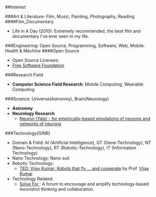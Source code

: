 
##Interest

###Art & Literature: Film, Music, Painting, Photography, Reading 
####Film\_Documentary
* Life in A Day (2010): Extremely recommended, the best film and documentary I've ever seen in my life.

###Engineering: Open Source, Programming, Software, Web, Mobile. Health & Mechine
####Open Source
* Open Source Licenses:
* [Free Software Foundation](http://www.fsf.org/)

###Research Field
* __Computer Science Field Research__: Mobile Computing, Wearable Computing

###Science: Universe(Astronmy), Brain(Neurology) 
* __Astronmy__
* __Neurology Research__
  * [Neuron (Yale) - for empirically-based simulations of neurons and networks of neurons](http://www.neuron.yale.edu/neuron/)

###Technology(GINR)
* Domain & Field: AI (Artificial Intelligence), GT (Gene-Technology), NT (Nano-Technology), RT (Robotic-Technology), IT (Information Technology)
* Nano Technology: Nano suit
* Robotic Technology: 
  * [TED: Vijay Kumar: Robots that fly ... and cooperate](http://www.ted.com/talks/lang/en/vijay_kumar_robots_that_fly_and_cooperate.html) by Prof. [Vijay Kumar](http://www.seas.upenn.edu/~kumar)
* Technology Related:
  * [Solve For <X>](https://www.solveforx.com/): A forum to encourage and amplify technology-based moonshot thinking and collaboration.

